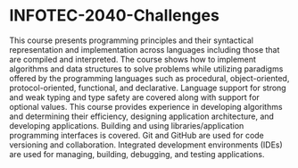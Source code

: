 # INFOTEC-2040-Challenges
This course presents programming principles and their syntactical representation and implementation across languages including those that are compiled and interpreted. The course shows how to implement algorithms and data structures to solve problems while utilizing paradigms offered by the programming languages such as procedural, object-oriented, protocol-oriented, functional, and declarative. Language support for strong and weak typing and type safety are covered along with support for optional values. This course provides experience in developing algorithms and determining their efficiency, designing application architecture, and developing applications. Building and using libraries/application programming interfaces is covered. Git and GitHub are used for code versioning and collaboration. Integrated development environments (IDEs) are used for managing, building, debugging, and testing applications.
